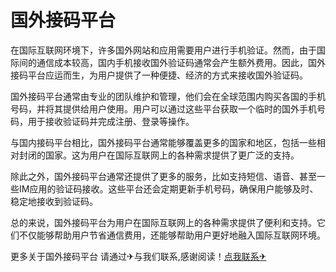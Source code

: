 # 国外接码平台

在国际互联网环境下，许多国外网站和应用需要用户进行手机验证。然而，由于国际间的通信成本较高，国内手机接收国外验证码通常会产生额外费用。因此，国外接码平台应运而生，为用户提供了一种便捷、经济的方式来接收国外验证码。

国外接码平台通常由专业的团队维护和管理，他们会在全球范围内购买各国的手机号码，并将其提供给用户使用。用户可以通过这些平台获取一个临时的国外手机号码，用于接收验证码并完成注册、登录等操作。

与国内接码平台相比，国外接码平台通常能够覆盖更多的国家和地区，包括一些相对封闭的国家。这为用户在国际互联网上的各种需求提供了更广泛的支持。

除此之外，国外接码平台通常还提供了更多的服务，比如支持短信、语音、甚至一些IM应用的验证码接收。这些平台还会定期更新手机号码，确保用户能够及时、稳定地接收到验证码。

总的来说，国外接码平台为用户在国际互联网上的各种需求提供了便利和支持。它们不仅能够帮助用户节省通信费用，还能够帮助用户更好地融入国际互联网环境。

更多关于国外接码平台 请通过✈与我们联系,感谢阅读！[点我联系✈](https://hk.k02.cc)